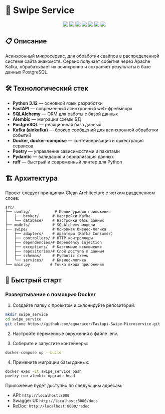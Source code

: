 # 🚀 Swipe Service

<p align="center">
  <img src="https://img.shields.io/badge/Python-3.12-blue?logo=python" />
  <img src="https://img.shields.io/badge/FastAPI-0.115.12-green?logo=fastapi" />
  <img src="https://img.shields.io/badge/Docker-ready-blue?logo=docker" />
  <img src="https://img.shields.io/badge/PostgreSQL-16.2-blue?logo=postgresql" />
  <img src="https://img.shields.io/badge/Kafka-2.8.0-black?logo=apachekafka" />
  <img src="https://img.shields.io/badge/Poetry-dependencies-yellow?logo=python" />
  <img src="https://img.shields.io/badge/Alembic-migrations-orange?logo=alembic" />
</p>

## 📋 Описание

Асинхронный микросервис, для обработки свайпов в распределенной системе сайта
знакомств. Сервис получает события через Apache Kafka, обрабатывает их асинхронно и 
сохраняет результаты в базе данных PostgreSQL.

## 🛠️ Технологический стек

- **Python 3.12** — основной язык разработки
- **FastAPI** — современный асинхронный web-фреймворк
- **SQLAlchemy** — ORM для работы с базой данных
- **Alembic** — миграции схемы БД
- **PostgreSQL** — реляционная база данных
- **Kafka (aiokafka)** — брокер сообщений для асинхронной обработки событий
- **Docker, docker-compose** — контейнеризация и оркестрация сервисов
- **Poetry** — управление зависимостями и пакетами
- **Pydantic** — валидация и сериализация данных
- **ruff** — быстрый и современный линтер для Python

## 🏗️ Архитектура

Проект следует принципам Clean Architecture с четким разделением слоев:

```
src/
├── config/           # Конфигурация приложения
│   ├── broker/      # Настройки Kafka
│   └── database/    # Настройки базы данных
├── models/          # SQLAlchemy модели
├── swipe/           # Основная бизнес-логика
│   ├── adapters/    # Адаптеры (Kafka Consumer)
│   ├── controllers/ # HTTP контроллеры
│   ├── dependencies/# Dependency injection
│   ├── exceptions/  # Кастомные исключения
│   ├── repositories/# Слой доступа к данным
│   ├── schemas/     # Pydantic схемы
│   └── services/    # Бизнес-логика
└── main.py         # Точка входа приложения
```

## 🚀 Быстрый старт

### Развертывание с помощью Docker

1. Создайте папку с проектом и склонируйте репозиторий:

```bash
mkdir swipe_service
cd swipe_service
git clone https://github.com/aquaracer/Fastapi-Swipe-Microservice.git
```

2. Настройте переменные окружения в файле .env.

3. Соберите и запустите контейнеры:

```bash
docker-compose up --build
```

4. Примените миграции базы данных:

```bash
docker exec -it swipe_service bash
poetry run alembic upgrade head
```

Приложение будет доступно по следующим адресам:

- API: `http://localhost:8000`
- Swagger UI: `http://localhost:8000/docs`
- ReDoc: `http://localhost:8000/redoc`
